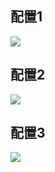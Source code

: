 ## 配置1
![](http://javahouse.xyz/20200320123233.png)

## 配置2
![](http://javahouse.xyz/20200320123305.png)

## 配置3
![](http://javahouse.xyz/20200320123320.png)